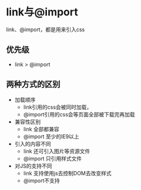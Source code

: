 # link与@import
link、@import，都是用来引入css

## 优先级
* link > @import

## 两种方式的区别
* 加载顺序
  * link引用的css会被同时加载，
  * @import引用的css会等页面全部被下载完再加载
* 兼容性区别
  * link 全部都兼容
  * @import 至少的IE9以上 
* 引入的内容不同
  * link 还可引入图片等资源文件
  * @import 只引用样式文件
* 对JS的支持不同
  * link 支持使用js去控制DOM去改变样式
  * @import不支持 